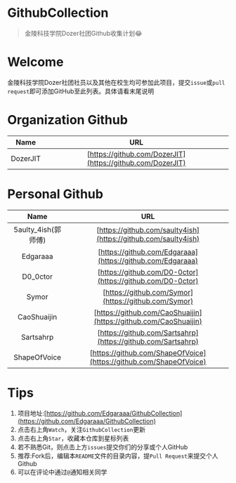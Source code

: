 # GithubCollection
> 金陵科技学院Dozer社团Github收集计划😂

# Welcome

金陵科技学院Dozer社团社员以及其他在校生均可参加此项目，提交```issue```或```pull request```即可添加GitHub至此列表。具体请看末尾说明

# Organization Github

|   Name   |                            URL                             |
| :------: | :--------------------------------------------------------: |
| DozerJIT | [https://github.com/DozerJIT](https://github.com/DozerJIT) |

# Personal Github

|        Name         |                             URL                              |
| :-----------------: | :----------------------------------------------------------: |
| 5aulty_4ish(郭师傅) | [https://github.com/saulty4ish](https://github.com/saulty4ish) |
|      Edgaraaa       |  [https://github.com/Edgaraaa](https://github.com/Edgaraaa)  |
|      D0_0ctor       |  [https://github.com/D0-0ctor](https://github.com/D0-0ctor)  |
|        Symor        |     [https://github.com/Symor](https://github.com/Symor)     |
|     CaoShuaijin     | [https://github.com/CaoShuaijin](https://github.com/CaoShuaijin) |
|      Sartsahrp      | [https://github.com/Sartsahrp](https://github.com/Sartsahrp) |
|    ShapeOfVoice     | [https://github.com/ShapeOfVoice](https://github.com/ShapeOfVoice) |

# Tips

1. 项目地址:[https://github.com/Edgaraaa/GithubCollection](https://github.com/Edgaraaa/GithubCollection)
2. 点击右上角```Watch```，关注```GithubCollection```更新
3. 点击右上角```Star```，收藏本仓库到星标列表
4. 若不熟悉Git，则点击上方```issues```提交你们的分享或个人GitHub
5. 推荐:Fork后，编辑本```README```文件的目录内容，提```Pull Request```来提交个人Github
6. 可以在评论中通过```@```通知相关同学